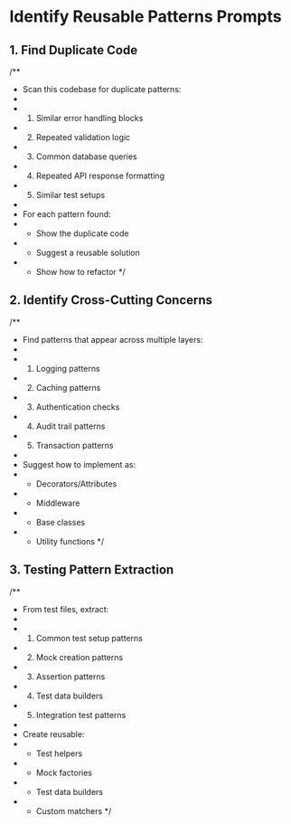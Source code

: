 # Identify Reusable Patterns Prompts

## 1. Find Duplicate Code

/\*\*

-   Scan this codebase for duplicate patterns:
-
-   1. Similar error handling blocks
-   2. Repeated validation logic
-   3. Common database queries
-   4. Repeated API response formatting
-   5. Similar test setups
-
-   For each pattern found:
-   -   Show the duplicate code
-   -   Suggest a reusable solution
-   -   Show how to refactor
        \*/

## 2. Identify Cross-Cutting Concerns

/\*\*

-   Find patterns that appear across multiple layers:
-
-   1. Logging patterns
-   2. Caching patterns
-   3. Authentication checks
-   4. Audit trail patterns
-   5. Transaction patterns
-
-   Suggest how to implement as:
-   -   Decorators/Attributes
-   -   Middleware
-   -   Base classes
-   -   Utility functions
        \*/

## 3. Testing Pattern Extraction

/\*\*

-   From test files, extract:
-
-   1. Common test setup patterns
-   2. Mock creation patterns
-   3. Assertion patterns
-   4. Test data builders
-   5. Integration test patterns
-
-   Create reusable:
-   -   Test helpers
-   -   Mock factories
-   -   Test data builders
-   -   Custom matchers
        \*/

